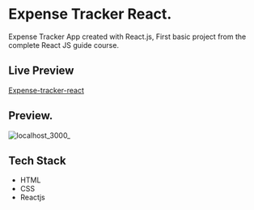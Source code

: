 # Expense Tracker React.

Expense Tracker App created with React.js, First basic project from the complete React JS guide course.

## Live Preview
[Expense-tracker-react](https://expense-tracker-react-beryl.vercel.app/)

## Preview.

![localhost_3000_](https://user-images.githubusercontent.com/95171638/201487502-9a58776c-dcd4-40ce-890c-a695086bfd26.png)

## Tech Stack

- HTML
- CSS
- Reactjs
